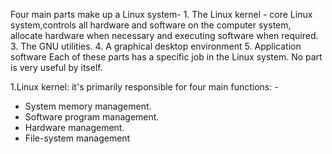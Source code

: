 Four main parts make up a Linux system-
	1. The Linux kernel - core Linux system,controls all hardware and software on the computer system, allocate hardware when necessary and executing software when required.
	3. The GNU utilities.
	4. A graphical desktop environment
	5. Application software
Each of these parts has a specific job in the Linux system. No part is very useful by itself.


1.Linux kernel: it's primarily responsible for four main functions: - 
 * System memory management.
 * Software program management.
 * Hardware management.
 * File-system management




